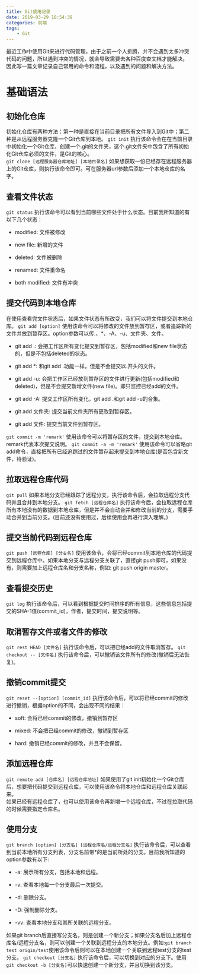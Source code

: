 ```yaml
---
title: Git使用记录
date: 2019-03-29 18:54:39
categories: 前端
tags:
    - Git
---
```

最近工作中使用Git来进行代码管理，由于之前一个人折腾，并不会遇到太多冲突代码的问题，所以遇到冲突的情况，就会导致需要去各种百度查文档才能解决。
因此写一篇文章记录自己常用的命令和流程，以及遇到的问题和解决方法。

# 基础语法

## 初始化仓库
初始化仓库有两种方法：第一种是直接在当前目录把所有文件导入到Git中；第二种是从远程服务器克隆一个Git仓库到本地。
    `git init`
    执行该命令会在在当前目录中初始化一个Git仓库，创建一个.git的文件夹，这个.git文件夹中包含了所有初始化Git仓库必须的文件，是Git的核心。  
    `git clone [远程服务器仓库地址] [本地目录名]`
    如果想获取一份已经存在远程服务器上的Git仓库，则执行该命令即可。可在服务器url参数后添加一个本地仓库的名字。
      
## 查看文件状态
`git status`
执行该命令可以看到当前哪些文件处于什么状态。目前我所知道的有以下几个状态：  
- modified: 文件被修改
+ new file: 新增的文件
* deleted: 文件被删除
- renamed: 文件重命名
+ both modified: 文件有冲突

## 提交代码到本地仓库
在使用查看完文件状态后，如果文件状态有所改变，我们可以将文件提交到本地仓库。
`git add [option]`
使用该命令可以将修改的文件放到暂存区，或者追踪新的文件并放到暂存区。option参数可以传.、*、-A、-u、文件夹、文件。  
- git add .: 会把工作区所有变化提交到暂存区，包括modified和new file状态的，但是不包括deleted的状态。
+ git add *: 和git add .功能一样，但是不会提交以.开头的文件。
* git add -u: 会把工作区已经放到暂存区的文件进行更新(包括modified和deleted)，但是不会提交新增文件(new file)。即只监控已经add的文件。
- git add -A: 提交工作区所有变化，git add .和git add -u的合集。 
+ git add 文件夹: 提交当前文件夹所有更改到暂存区。
* git add 文件: 提交当前文件到暂存区。

`git commit -m 'remark'`
使用该命令可以将暂存区的文件，提交到本地仓库。remark代表本次提交说明。
`git commit -a -m 'remark'`
使用该命令可以省略git add命令，直接把所有已经追踪过的文件暂存起来提交到本地仓库(是否包含新文件，待验证)。

## 拉取远程仓库代码
`git pull`
如果本地分支已经跟踪了远程分支，执行该命令后，会拉取远程分支代码并且合并到本地分支。
`git fetch [远程仓库名]`
执行该命令后，会拉取远程仓库所有本地没有的数据到本地仓库，但是并不会自动合并和修改当前的分支，需要手动合并到当前分支。(目前还没有使用过，后续使用会再进行深入理解。)

## 提交当前代码到远程仓库
`git push [远程仓库] [分支名]`
使用该命令，会将已经commit到本地仓库的代码提交到远程仓库中。如果本地分支与远程分支关联了，直接git push即可，如果没有，则需要加上远程仓库名和分支名称，例如: git push origin master。

## 查看提交历史
`git log`
执行该命令后，可以看到根据提交时间排序的所有信息，这些信息包括提交的SHA-1值(commit_id)，作者，提交时间，提交说明等。

## 取消暂存文件或者文件的修改
`git rest HEAD [文件名]`
执行该命令后，可以把已经add的文件取消暂存。
`git checkout -- [文件名]`
执行该命令后，可以撤销该文件所有的修改(撤销后无法恢复)。
## 撤销commit提交
`git reset --[option] [commit_id]`
执行该命令后，可以将已经commit的修改进行撤销，根据option的不同，会出现不同的结果：
- soft: 会将已经commit的修改，撤销到暂存区
+ mixed: 不会把已经commit的修改，撤销到暂存区
* hard: 撤销已经commit的修改，并且不会保留。

## 添加远程仓库
`git remote add [仓库名] [远程仓库地址]`
如果使用了git init初始化一个Git仓库后，想要把代码提交到远程仓库，可以使用该命令将本地仓库和远程仓库关联起来。  
如果已经有远程仓库了，也可以使用该命令再新增一个远程仓库，不过在拉取代码的时候需要指定仓库名。

## 使用分支
`git branch [option] [分支名] [远程仓库名/远程分支名]`
执行该命令后，可以查看到当前本地所有分支列表，分支名前带*的是当前所处的分支。目前我所知道的option参数有以下:
- -a: 展示所有分支，包括本地和远程。
+ -v: 查看本地每一个分支最后一次提交。
* -d: 删除分支。
- -D: 强制删除分支。
+ -vv: 查看本地分支和其所关联的远程分支。

如果git branch后直接写分支名，则是创建一个新分支；如果分支名后加上远程仓库名/远程分支名，则可以创建一个关联到远程分支的本地分支。例如:`git branch test origin/test`使用该命令后则可以在本地创建一个关联到远程test分支的test分支。
`git checkout [分支名]`
执行该命令后，可以切换到对应的分支下。使用`git checkout -b [分支名]`可以快速创建一个新分支，并且切换到该分支。



